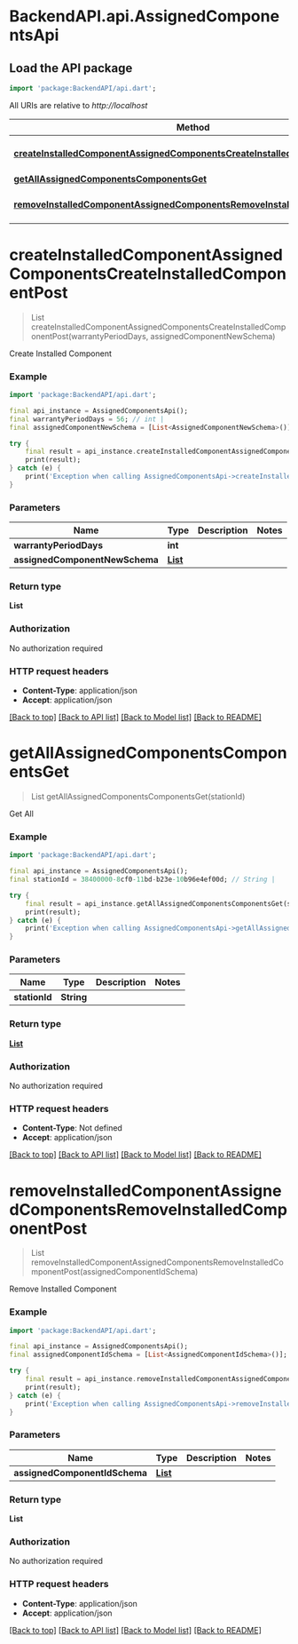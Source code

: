 # BackendAPI.api.AssignedComponentsApi

## Load the API package
```dart
import 'package:BackendAPI/api.dart';
```

All URIs are relative to *http://localhost*

Method | HTTP request | Description
------------- | ------------- | -------------
[**createInstalledComponentAssignedComponentsCreateInstalledComponentPost**](AssignedComponentsApi.md#createinstalledcomponentassignedcomponentscreateinstalledcomponentpost) | **POST** /assigned_components/create_installed_component | Create Installed Component
[**getAllAssignedComponentsComponentsGet**](AssignedComponentsApi.md#getallassignedcomponentscomponentsget) | **GET** /assigned_components/components | Get All
[**removeInstalledComponentAssignedComponentsRemoveInstalledComponentPost**](AssignedComponentsApi.md#removeinstalledcomponentassignedcomponentsremoveinstalledcomponentpost) | **POST** /assigned_components/remove_installed_component | Remove Installed Component


# **createInstalledComponentAssignedComponentsCreateInstalledComponentPost**
> List<String> createInstalledComponentAssignedComponentsCreateInstalledComponentPost(warrantyPeriodDays,
> assignedComponentNewSchema)

Create Installed Component

### Example

```dart
import 'package:BackendAPI/api.dart';

final api_instance = AssignedComponentsApi();
final warrantyPeriodDays = 56; // int | 
final assignedComponentNewSchema = [List<AssignedComponentNewSchema>()]; // List<AssignedComponentNewSchema> | 

try {
    final result = api_instance.createInstalledComponentAssignedComponentsCreateInstalledComponentPost(warrantyPeriodDays, assignedComponentNewSchema);
    print(result);
} catch (e) {
    print('Exception when calling AssignedComponentsApi->createInstalledComponentAssignedComponentsCreateInstalledComponentPost: $e\n');
}
```

### Parameters

 Name                           | Type                                                                  | Description | Notes 
--------------------------------|-----------------------------------------------------------------------|-------------|-------
 **warrantyPeriodDays**         | **int**                                                               |             |
 **assignedComponentNewSchema** | [**List<AssignedComponentNewSchema>**](AssignedComponentNewSchema.md) |             |

### Return type

**List<String>**

### Authorization

No authorization required

### HTTP request headers

 - **Content-Type**: application/json
 - **Accept**: application/json

[[Back to top]](#) [[Back to API list]](../README.md#documentation-for-api-endpoints) [[Back to Model list]](../README.md#documentation-for-models) [[Back to README]](../README.md)

# **getAllAssignedComponentsComponentsGet**
> List<AssignedComponentSchema> getAllAssignedComponentsComponentsGet(stationId)

Get All

### Example
```dart
import 'package:BackendAPI/api.dart';

final api_instance = AssignedComponentsApi();
final stationId = 38400000-8cf0-11bd-b23e-10b96e4ef00d; // String | 

try {
    final result = api_instance.getAllAssignedComponentsComponentsGet(stationId);
    print(result);
} catch (e) {
    print('Exception when calling AssignedComponentsApi->getAllAssignedComponentsComponentsGet: $e\n');
}
```

### Parameters

Name | Type | Description  | Notes
------------- | ------------- | ------------- | -------------
 **stationId** | **String**|  | 

### Return type

[**List<AssignedComponentSchema>**](AssignedComponentSchema.md)

### Authorization

No authorization required

### HTTP request headers

 - **Content-Type**: Not defined
 - **Accept**: application/json

[[Back to top]](#) [[Back to API list]](../README.md#documentation-for-api-endpoints) [[Back to Model list]](../README.md#documentation-for-models) [[Back to README]](../README.md)

# **removeInstalledComponentAssignedComponentsRemoveInstalledComponentPost**
> List<String> removeInstalledComponentAssignedComponentsRemoveInstalledComponentPost(assignedComponentIdSchema)

Remove Installed Component

### Example
```dart
import 'package:BackendAPI/api.dart';

final api_instance = AssignedComponentsApi();
final assignedComponentIdSchema = [List<AssignedComponentIdSchema>()]; // List<AssignedComponentIdSchema> | 

try {
    final result = api_instance.removeInstalledComponentAssignedComponentsRemoveInstalledComponentPost(assignedComponentIdSchema);
    print(result);
} catch (e) {
    print('Exception when calling AssignedComponentsApi->removeInstalledComponentAssignedComponentsRemoveInstalledComponentPost: $e\n');
}
```

### Parameters

Name | Type | Description  | Notes
------------- | ------------- | ------------- | -------------
 **assignedComponentIdSchema** | [**List<AssignedComponentIdSchema>**](AssignedComponentIdSchema.md)|  | 

### Return type

**List<String>**

### Authorization

No authorization required

### HTTP request headers

 - **Content-Type**: application/json
 - **Accept**: application/json

[[Back to top]](#) [[Back to API list]](../README.md#documentation-for-api-endpoints) [[Back to Model list]](../README.md#documentation-for-models) [[Back to README]](../README.md)

